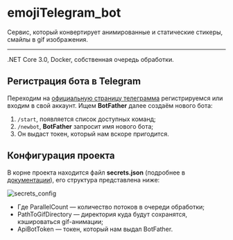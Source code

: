 # emojiTelegram_bot
Сервис, который конвертирует анимированные и статические стикеры, смайлы в gif изображения.
***
.NET Core 3.0, Docker, собственная очередь обработки.
## Регистрация бота в Telegram ##
 Переходим на [официальную страницу телеграмма](https://web.telegram.org/) регистрируемся или входим в свой аккаунт. Ищем **BotFather** далее создаём нового бота:
 1. `/start`, появляется список доступных команд;
 2. `/newbot`, **BotFather** запросит имя нового бота;
 3. Он выдаст токен, который нам вскоре пригодится.
## Конфигурация проекта ##
В корне проекта находится файл **secrets.json** (подробнее в [документации](https://docs.microsoft.com/en-us/aspnet/core/security/app-secrets?view=aspnetcore-5.0&tabs=windows)), его структура представлена ниже: 

![secrets_config](https://user-images.githubusercontent.com/28735314/129339147-8ef4e08b-b4fb-4819-8a64-757c9ba83285.jpg)

+ Где ParallelCount — количество потоков в очереди обработки;
+ PathToGifDirectory — директория куда будут сохранятся, кэшироваться gif-анимации;
+ ApiBotToken — токен, который нам выдал BotFather.
